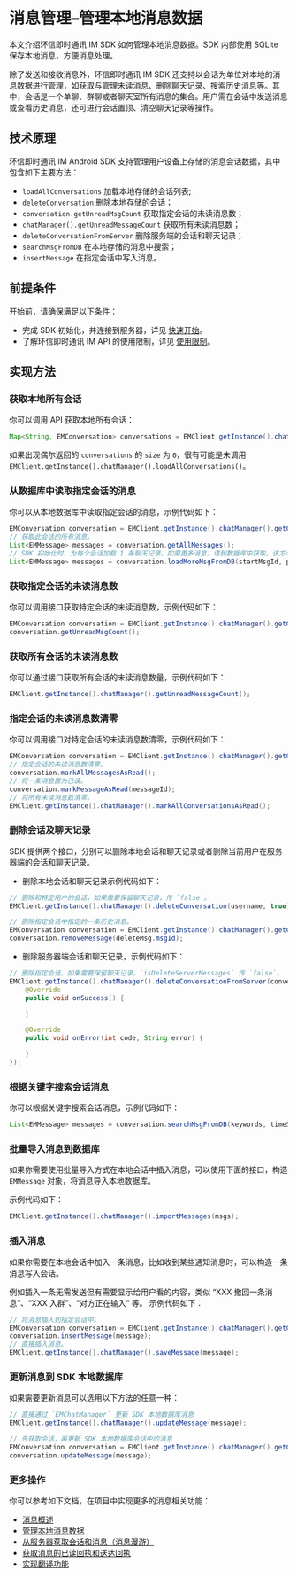 # 消息管理–管理本地消息数据

<Toc />

本文介绍环信即时通讯 IM SDK 如何管理本地消息数据。SDK 内部使用 SQLite 保存本地消息，方便消息处理。

除了发送和接收消息外，环信即时通讯 IM SDK 还支持以会话为单位对本地的消息数据进行管理，如获取与管理未读消息、删除聊天记录、搜索历史消息等。其中，会话是一个单聊、群聊或者聊天室所有消息的集合。用户需在会话中发送消息或查看历史消息，还可进行会话置顶、清空聊天记录等操作。

## 技术原理

环信即时通讯 IM Android SDK 支持管理用户设备上存储的消息会话数据，其中包含如下主要方法：

- `loadAllConversations` 加载本地存储的会话列表;
- `deleteConversation` 删除本地存储的会话；
- `conversation.getUnreadMsgCount` 获取指定会话的未读消息数；
- `chatManager().getUnreadMessageCount` 获取所有未读消息数；
- `deleteConversationFromServer` 删除服务端的会话和聊天记录；
- `searchMsgFromDB` 在本地存储的消息中搜索；
- `insertMessage` 在指定会话中写入消息。

## 前提条件

开始前，请确保满足以下条件：

- 完成 SDK 初始化，并连接到服务器，详见 [快速开始](quickstart.html)。
- 了解环信即时通讯 IM API 的使用限制，详见 [使用限制](/product/limitation.html)。

## 实现方法

### 获取本地所有会话

你可以调用 API 获取本地所有会话：

```java
Map<String, EMConversation> conversations = EMClient.getInstance().chatManager().getAllConversations();
```

如果出现偶尔返回的 `conversations` 的 `size` 为 `0`，很有可能是未调用 `EMClient.getInstance().chatManager().loadAllConversations()`。

### 从数据库中读取指定会话的消息

你可以从本地数据库中读取指定会话的消息，示例代码如下：

```java
EMConversation conversation = EMClient.getInstance().chatManager().getConversation(username);
// 获取此会话的所有消息。
List<EMMessage> messages = conversation.getAllMessages();
// SDK 初始化时，为每个会话加载 1 条聊天记录。如需更多消息，请到数据库中获取。该方法获取 `startMsgId` 之前的 `pagesize` 条消息，SDK 会将这些消息自动存入此会话，app 无需添加到会话中。
List<EMMessage> messages = conversation.loadMoreMsgFromDB(startMsgId, pagesize);
```

### 获取指定会话的未读消息数

你可以调用接口获取特定会话的未读消息数，示例代码如下：

```java
EMConversation conversation = EMClient.getInstance().chatManager().getConversation(username);
conversation.getUnreadMsgCount();
```

### 获取所有会话的未读消息数

你可以通过接口获取所有会话的未读消息数量，示例代码如下：

```java
EMClient.getInstance().chatManager().getUnreadMessageCount();
```

### 指定会话的未读消息数清零

你可以调用接口对特定会话的未读消息数清零，示例代码如下：

```java
EMConversation conversation = EMClient.getInstance().chatManager().getConversation(username);
// 指定会话的未读消息数清零。
conversation.markAllMessagesAsRead();
// 将一条消息置为已读。
conversation.markMessageAsRead(messageId);
// 将所有未读消息数清零。
EMClient.getInstance().chatManager().markAllConversationsAsRead();
```

### 删除会话及聊天记录

SDK 提供两个接口，分别可以删除本地会话和聊天记录或者删除当前用户在服务器端的会话和聊天记录。

- 删除本地会话和聊天记录示例代码如下：

```java
// 删除和特定用户的会话，如果需要保留聊天记录，传 `false`。
EMClient.getInstance().chatManager().deleteConversation(username, true);
```

```java
// 删除指定会话中指定的一条历史消息。
EMConversation conversation = EMClient.getInstance().chatManager().getConversation(username);
conversation.removeMessage(deleteMsg.msgId);
```

- 删除服务器端会话和聊天记录，示例代码如下：

```java
// 删除指定会话，如果需要保留聊天记录，`isDeleteServerMessages` 传 `false`。
EMClient.getInstance().chatManager().deleteConversationFromServer(conversationId, conversationType, isDeleteServerMessages, new EMCallBack() {
    @Override
    public void onSuccess() {

    }

    @Override
    public void onError(int code, String error) {

    }
});
```

### 根据关键字搜索会话消息

你可以根据关键字搜索会话消息，示例代码如下：

```java
List<EMMessage> messages = conversation.searchMsgFromDB(keywords, timeStamp, maxCount, from, EMConversation.EMSearchDirection.UP);
```

### 批量导入消息到数据库

如果你需要使用批量导入方式在本地会话中插入消息，可以使用下面的接口，构造 `EMMessage` 对象，将消息导入本地数据库。

示例代码如下：

```java
EMClient.getInstance().chatManager().importMessages(msgs);
```

### 插入消息

如果你需要在本地会话中加入一条消息，比如收到某些通知消息时，可以构造一条消息写入会话。

例如插入一条无需发送但有需要显示给用户看的内容，类似 “XXX 撤回一条消息”、“XXX 入群”、“对方正在输入” 等。
示例代码如下：

```java
// 将消息插入到指定会话中。
EMConversation conversation = EMClient.getInstance().chatManager().getConversation(username);
conversation.insertMessage(message);
// 直接插入消息。
EMClient.getInstance().chatManager().saveMessage(message);
```

### 更新消息到 SDK 本地数据库

如果需要更新消息可以选用以下方法的任意一种：

```java
// 直接通过 `EMChatManager` 更新 SDK 本地数据库消息
EMClient.getInstance().chatManager().updateMessage(message);

// 先获取会话，再更新 SDK 本地数据库会话中的消息
EMConversation conversation = EMClient.getInstance().chatManager().getConversation(conversationId);
conversation.updateMessage(message);
```

### 更多操作

你可以参考如下文档，在项目中实现更多的消息相关功能：

- [消息概述](message_overview.html)
- [管理本地消息数据](message_manage.html)
- [从服务器获取会话和消息（消息漫游）](message_retrieve.html)
- [获取消息的已读回执和送达回执](message_receipt.html)
- [实现翻译功能](message_translation.html)